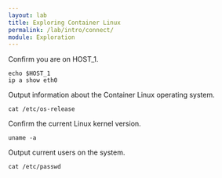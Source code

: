 ```yaml
---
layout: lab
title: Exploring Container Linux
permalink: /lab/intro/connect/
module: Exploration
---
```


Confirm you are on HOST_1.

```
echo $HOST_1
ip a show eth0
```

Output information about the Container Linux operating system.

```
cat /etc/os-release
```

Confirm the current Linux kernel version.

```
uname -a
```

Output current users on the system.

```
cat /etc/passwd
```






